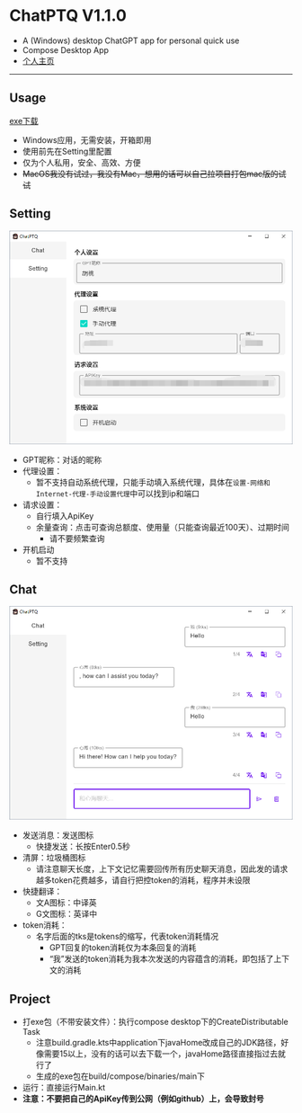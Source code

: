 # ChatPTQ V1.1.0
 - A (Windows) desktop ChatGPT app for personal quick use
 - Compose Desktop App
 - [个人主页](https://juejin.cn/user/800859313671719)

---

## Usage

[exe下载](launcher/ChatPTQ.rar)

* Windows应用，无需安装，开箱即用
* 使用前先在Setting里配置
* 仅为个人私用，安全、高效、方便
* ~~MacOS我没有试过，我没有Mac，想用的话可以自己拉项目打包mac版的试试~~

## Setting

<img src="launcher/setting.png"  alt=""/>

* GPT昵称：对话的昵称
* 代理设置：
  * 暂不支持自动系统代理，只能手动填入系统代理，具体在`设置-网络和Internet-代理-手动设置代理`中可以找到ip和端口
* 请求设置：
  * 自行填入ApiKey
  * 余量查询：点击可查询总额度、使用量（只能查询最近100天）、过期时间
    * 请不要频繁查询
* 开机启动
  * 暂不支持

## Chat

<img src="launcher/chat.png"  alt=""/>

* 发送消息：发送图标
  * 快捷发送：长按Enter0.5秒
* 清屏：垃圾桶图标
  * 请注意聊天长度，上下文记忆需要回传所有历史聊天消息，因此发的请求越多token花费越多，请自行把控token的消耗，程序并未设限
* 快捷翻译：
  * 文A图标：中译英
  * G文图标：英译中
* token消耗：
  * 名字后面的tks是tokens的缩写，代表token消耗情况
    * GPT回复的token消耗仅为本条回复的消耗
    * “我”发送的token消耗为我本次发送的内容蕴含的消耗，即包括了上下文的消耗

## Project

* 打exe包（不带安装文件）：执行compose desktop下的CreateDistributable Task
  * 注意build.gradle.kts中application下javaHome改成自己的JDK路径，好像需要15以上，没有的话可以去下载一个，javaHome路径直接指过去就行了
  * 生成的exe包在build/compose/binaries/main下
* 运行：直接运行Main.kt
* **注意：不要把自己的ApiKey传到公网（例如github）上，会导致封号**

